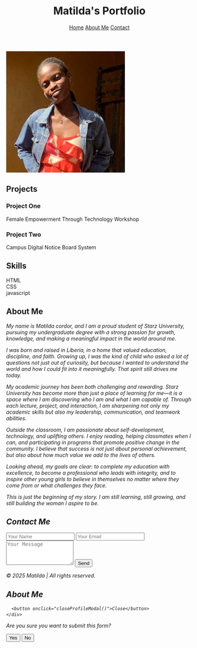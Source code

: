 <!DOCTYPE html>
<html lang="en">
<head>
  <meta charset="UTF-8" />
  <meta name="viewport" content="width=device-width, initial-scale=1.0" />
  <title>Matilda | Portfolio</title>
  <link rel="stylesheet" href="style (2).css">
</head>
<body>
  <header>
    <h1> Matilda's Portfolio</h1>
    <nav>
      <a href="#home">Home</a>
      <a href="#about">About Me</a>
      <a href="#contact">Contact</a>
    </nav>
  </header>

  <section id="home" class="container">
    <div>
      <img src="picture.jpg" alt="Profile Photo" class="profile-photo" onclick="showProfileModal()">
    </div>
    <div>
      <h2>Projects</h2>
      <div class="projects">
        <div class="card"><h3>Project One</h3><p>Female Empowerment Through Technology Workshop</p></div>
        <div class="card"><h3>Project Two</h3><p>Campus Digital Notice Board System</p></div>
      </div>
      <h2>Skills</h2>
      <div class="skills">
        <div class="card">HTML</div>
        <div class="card">CSS</div>
        <div class="card">javascript</div>
      </div>
    </div>
  </section>

  <section id="about" class="container">
    <div>
      <h2>About Me</h2>
      <p><i><i>My name is  Matilda cordor, and I am a proud student of Starz University, pursuing my undergraduate degree with a strong passion for growth, knowledge, and making a meaningful impact in the world around me.

I was born and raised in Liberia, in a home that valued education, discipline, and faith. Growing up, I was the kind of child who asked a lot of questions not just out of curiosity, but because I wanted to understand the world and how I could fit into it meaningfully. That spirit still drives me today.

My academic journey has been both challenging and rewarding. Starz University has become more than just a place of learning for me—it is a space where I am discovering who I am and what I am capable of. Through each lecture, project, and interaction, I am sharpening not only my academic skills but also my leadership, communication, and teamwork abilities.

Outside the classroom, I am passionate about self-development, technology, and uplifting others. I enjoy reading, helping classmates when I can, and participating in programs that promote positive change in the community. I believe that success is not just about personal achievement, but also about how much value we add to the lives of others.

Looking ahead, my goals are clear: to complete my education with excellence, to become a professional who leads with integrity, and to inspire other young girls to believe in themselves no matter where they come from or what challenges they face.

This is just the beginning of my story. I am still learning, still growing, and still building the woman I aspire to be.

</i>
    </p>
    </div>
  </section>

  <section id="contact" class="container">
    <div>
      <h2>Contact Me</h2>
      <form onsubmit="event.preventDefault(); showConfirmModal()">
        <input type="text" placeholder="Your Name" required>
        <input type="email" placeholder="Your Email" required>
        <textarea placeholder="Your Message" rows="4" required></textarea>
        <button type="submit">Send</button>
      </form>
    </div>
  </section>

  <footer>
    <p>&copy; 2025 Matilda | All rights reserved.</p>
  </footer>

  <!-- Profile Modal -->
  <div class="modal" id="profileModal">
    <div class="modal-content">
      <h2>About Me</h2>
     
      <button onclick="closeProfileModal()">Close</button>
    </div>
  </div>

  <!-- This is the Confirmation Modal -->
  <div class="confirm-modal" id="confirmModal">
    <div class="confirm-content">
      <p>Are you sure you want to submit this form?</p>
      <button onclick="submitForm()">Yes</button>
      <button onclick="closeConfirmModal()">No</button>
    </div>
  </div>
<!--This is my javascript-->
  <script>
    function showProfileModal() {
      document.getElementById('profileModal').style.display = 'flex';
    }
    function closeProfileModal() {
      document.getElementById('profileModal').style.display = 'none';
    }
    function showConfirmModal() {
      document.getElementById('confirmModal').style.display = 'flex';
    }
    function closeConfirmModal() {
      document.getElementById('confirmModal').style.display = 'none';
    }
    function submitForm() {
      closeConfirmModal();
      alert('Form submitted successfully!');
    }
  </script>
</body>
</html>

